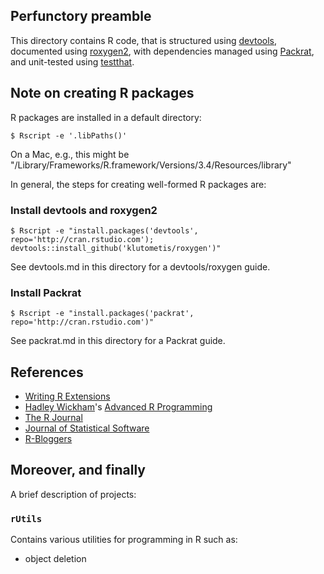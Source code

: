 ## Perfunctory preamble

This directory contains R code, that is structured using [devtools](https://github.com/hadley/devtools), documented using
[roxygen2](https://github.com/klutometis/roxygen), with dependencies managed using [Packrat](https://rstudio.github.io/packrat/),
and unit-tested using [testthat](https://github.com/hadley/testthat). 

## Note on creating R packages

R packages are installed in a default directory:

`$ Rscript -e '.libPaths()'`

On a Mac, e.g., this might be "/Library/Frameworks/R.framework/Versions/3.4/Resources/library"

In general, the steps for creating well-formed R packages are:

### Install devtools and roxygen2

`$ Rscript -e "install.packages('devtools', repo='http://cran.rstudio.com'); devtools::install_github('klutometis/roxygen')"`

See devtools.md in this directory for a devtools/roxygen guide.

### Install Packrat

`$ Rscript -e "install.packages('packrat', repo='http://cran.rstudio.com')"`

See packrat.md in this directory for a Packrat guide.

## References

* [Writing R Extensions](https://cran.r-project.org/doc/manuals/R-exts.html)
* [Hadley Wickham](http://hadley.nz)'s [Advanced R Programming](https://adv-r.hadley.nz)
* [The R Journal](https://journal.r-project.org)
* [Journal of Statistical Software](https://www.jstatsoft.org/index)
* [R-Bloggers](https://www.r-bloggers.com)

## Moreover, and finally

A brief description of projects:

### `rUtils`

Contains various utilities for programming in R such as:
* object deletion
